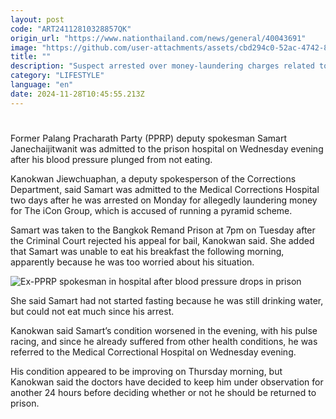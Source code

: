 ```yaml
---
layout: post
code: "ART24112810328857QK"
origin_url: "https://www.nationthailand.com/news/general/40043691"
image: "https://github.com/user-attachments/assets/cbd294c0-52ac-4742-847c-de1bea5da980"
title: ""
description: "Suspect arrested over money-laundering charges related to The iCon Group could not eat due to worries, says Corrections Department spokesperson"
category: "LIFESTYLE"
language: "en"
date: 2024-11-28T10:45:55.213Z
---
```


# 









Former Palang Pracharath Party (PPRP) deputy spokesman Samart Janechaijitwanit was admitted to the prison hospital on Wednesday evening after his blood pressure plunged from not eating.

Kanokwan Jiewchuaphan, a deputy spokesperson of the Corrections Department, said Samart was admitted to the Medical Corrections Hospital two days after he was arrested on Monday for allegedly laundering money for The iCon Group, which is accused of running a pyramid scheme.

Samart was taken to the Bangkok Remand Prison at 7pm on Tuesday after the Criminal Court rejected his appeal for bail, Kanokwan said. She added that Samart was unable to eat his breakfast the following morning, apparently because he was too worried about his situation.

  ![Ex-PPRP spokesman in hospital after blood pressure drops in prison](https://github.com/user-attachments/assets/2d309a40-8cce-4665-a8ce-2d2b36164db0)

She said Samart had not started fasting because he was still drinking water, but could not eat much since his arrest.

Kanokwan said Samart’s condition worsened in the evening, with his pulse racing, and since he already suffered from other health conditions, he was referred to the Medical Correctional Hospital on Wednesday evening.

His condition appeared to be improving on Thursday morning, but Kanokwan said the doctors have decided to keep him under observation for another 24 hours before deciding whether or not he should be returned to prison.